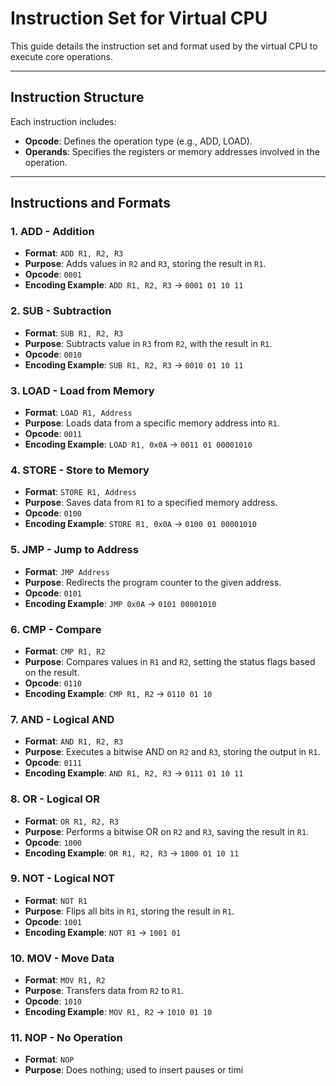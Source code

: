 # Instruction Set for Virtual CPU

This guide details the instruction set and format used by the virtual CPU to execute core operations.

---

## Instruction Structure

Each instruction includes:
- **Opcode**: Defines the operation type (e.g., ADD, LOAD).
- **Operands**: Specifies the registers or memory addresses involved in the operation.

---

## Instructions and Formats

### 1. **ADD** - Addition
   - **Format**: `ADD R1, R2, R3`
   - **Purpose**: Adds values in `R2` and `R3`, storing the result in `R1`.
   - **Opcode**: `0001`
   - **Encoding Example**: `ADD R1, R2, R3` → `0001 01 10 11`

### 2. **SUB** - Subtraction
   - **Format**: `SUB R1, R2, R3`
   - **Purpose**: Subtracts value in `R3` from `R2`, with the result in `R1`.
   - **Opcode**: `0010`
   - **Encoding Example**: `SUB R1, R2, R3` → `0010 01 10 11`

### 3. **LOAD** - Load from Memory
   - **Format**: `LOAD R1, Address`
   - **Purpose**: Loads data from a specific memory address into `R1`.
   - **Opcode**: `0011`
   - **Encoding Example**: `LOAD R1, 0x0A` → `0011 01 00001010`

### 4. **STORE** - Store to Memory
   - **Format**: `STORE R1, Address`
   - **Purpose**: Saves data from `R1` to a specified memory address.
   - **Opcode**: `0100`
   - **Encoding Example**: `STORE R1, 0x0A` → `0100 01 00001010`

### 5. **JMP** - Jump to Address
   - **Format**: `JMP Address`
   - **Purpose**: Redirects the program counter to the given address.
   - **Opcode**: `0101`
   - **Encoding Example**: `JMP 0x0A` → `0101 00001010`

### 6. **CMP** - Compare
   - **Format**: `CMP R1, R2`
   - **Purpose**: Compares values in `R1` and `R2`, setting the status flags based on the result.
   - **Opcode**: `0110`
   - **Encoding Example**: `CMP R1, R2` → `0110 01 10`

### 7. **AND** - Logical AND
   - **Format**: `AND R1, R2, R3`
   - **Purpose**: Executes a bitwise AND on `R2` and `R3`, storing the output in `R1`.
   - **Opcode**: `0111`
   - **Encoding Example**: `AND R1, R2, R3` → `0111 01 10 11`

### 8. **OR** - Logical OR
   - **Format**: `OR R1, R2, R3`
   - **Purpose**: Performs a bitwise OR on `R2` and `R3`, saving the result in `R1`.
   - **Opcode**: `1000`
   - **Encoding Example**: `OR R1, R2, R3` → `1000 01 10 11`

### 9. **NOT** - Logical NOT
   - **Format**: `NOT R1`
   - **Purpose**: Flips all bits in `R1`, storing the result in `R1`.
   - **Opcode**: `1001`
   - **Encoding Example**: `NOT R1` → `1001 01`

### 10. **MOV** - Move Data
   - **Format**: `MOV R1, R2`
   - **Purpose**: Transfers data from `R2` to `R1`.
   - **Opcode**: `1010`
   - **Encoding Example**: `MOV R1, R2` → `1010 01 10`

### 11. **NOP** - No Operation
   - **Format**: `NOP`
   - **Purpose**: Does nothing; used to insert pauses or timi
